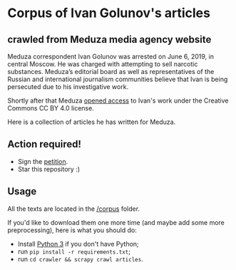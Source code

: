 # Corpus of Ivan Golunov's articles
## crawled from Meduza media agency website

Meduza correspondent Ivan Golunov was arrested on June 6, 2019, in central Moscow. 
He was charged with attempting to sell narcotic substances. 
Meduza’s editorial board as well as representatives of the Russian and international journalism communities believe that Ivan is being persecuted due to his investigative work.

Shortly after that Meduza [opened access](https://meduza.io/en/feature/2019/06/09/support-ivan-golunov-by-republishing-his-work) to Ivan's work under the Creative Commons CC BY 4.0 license.

Here is a collection of articles he has written for Meduza.

## Action required!

* Sign the [petition](https://www.change.org/p/%D1%81%D0%B2%D0%BE%D0%B1%D0%BE%D0%B4%D1%83-%D0%B6%D1%83%D1%80%D0%BD%D0%B0%D0%BB%D0%B8%D1%81%D1%82%D1%83-%D0%B8%D0%B2%D0%B0%D0%BD%D1%83-%D0%B3%D0%BE%D0%BB%D1%83%D0%BD%D0%BE%D0%B2%D1%83-%D0%B0%D0%B2%D1%82%D0%BE%D1%80%D1%83-%D1%80%D0%B0%D1%81%D1%81%D0%BB%D0%B5%D0%B4%D0%BE%D0%B2%D0%B0%D0%BD%D0%B8%D0%B9-%D0%BA%D0%BE%D1%80%D1%80%D1%83%D0%BF%D1%86%D0%B8%D0%B8).
* Star this repository :)

## Usage

All the texts are located in the [/corpus](/corpus) folder.

If you'd like to download them one more time (and maybe add some more preprocessing), here is what you should do:

* Install [Python 3](https://www.python.org/downloads/release/python-370/) if you don't have Python;
* run `pip install -r requirements.txt`;
* run `cd crawler && scrapy crawl articles`.
